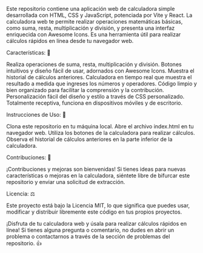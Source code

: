 Este repositorio contiene una aplicación web de calculadora simple desarrollada con HTML, CSS y JavaScript, potenciada por Vite y React. La calculadora web te permite realizar operaciones matemáticas básicas, como suma, resta, multiplicación y división, y presenta una interfaz enriquecida con Awesome Icons. Es una herramienta útil para realizar cálculos rápidos en línea desde tu navegador web.

Características: 🧮

Realiza operaciones de suma, resta, multiplicación y división.
Botones intuitivos y diseño fácil de usar, adornados con Awesome Icons.
Muestra el historial de cálculos anteriores.
Calculadora en tiempo real que muestra el resultado a medida que ingreses los números y operadores.
Código limpio y bien organizado para facilitar la comprensión y la contribución.
Personalización fácil del diseño y estilo a través de CSS personalizado.
Totalmente receptiva, funciona en dispositivos móviles y de escritorio.

Instrucciones de Uso: 🚀

Clona este repositorio en tu máquina local.
Abre el archivo index.html en tu navegador web.
Utiliza los botones de la calculadora para realizar cálculos.
Observa el historial de cálculos anteriores en la parte inferior de la calculadora.

Contribuciones: 🤝

¡Contribuciones y mejoras son bienvenidas! Si tienes ideas para nuevas características o mejoras en la calculadora, siéntete libre de bifurcar este repositorio y enviar una solicitud de extracción.

Licencia: ⚖️

Este proyecto está bajo la Licencia MIT, lo que significa que puedes usar, modificar y distribuir libremente este código en tus propios proyectos.

¡Disfruta de tu calculadora web y úsala para realizar cálculos rápidos en línea! Si tienes alguna pregunta o comentario, no dudes en abrir un problema o contactarnos a través de la sección de problemas del repositorio. 👍
